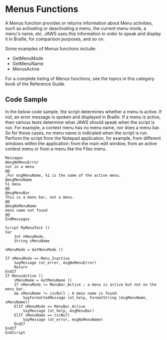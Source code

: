 # Menus Functions

A Menus function provides or returns information about Menu activities,
such as activating or deactivating a menu, the current menu mode, a
menu\'s name, etc. JAWS uses this information in order to speak and
display it in Braille, for comparison purposes, and so on.

Some examples of Menus functions include:

- GetMenuMode
- GetMenuName
- MenusActive

For a complete listing of Menus functions, see the topics in this
category book of the Reference Guide.

## Code Sample

In the below code sample, the script determines whether a menu is
active. If not, an error message is spoken and displayed in Braille. If
a menu is active, then various tests determine what JAWS should speak
when the script is run. For example, a context menu has no menu name,
nor does a menu bar. So for those cases, no menu name is indicated when
the script is run. Perform the script from the Notepad application, for
example, from different windows within the application: from the main
edit window, from an active context menu or from a menu like the Files
menu.

    Messages
    @msgNoMenuError
    not in a menu
    @@
    ;For msgMenuName, %1 is the name of the active menu.
    @msgMenuName
    %1 menu
    @@
    @msgMenuBar
    This is a menu bar, not a menu.
    @@
    @msgNoMenuName
    menu name not found
    @@
    EndMessages

    Script MyMenuTest ()
    Var
        Int nMenuMode,
        String sMenuName

    nMenuMode = GetMenuMode ()

    If nMenuMode == Menu_Inactive
        SayMessage (ot_error, msgNoMenuError)
        Return
    EndIf
    If MenusActive ()
        sMenuName = GetMenuName ()
        If nMenuMode != MenuBar_Active ; a menu is active but not on the menu bar.
        && sMenuName != cscNull ; A menu name is found.
            SayFormattedMessage (ot_help, FormatString (msgMenuName, sMenuName))
        ElIf nMenuMode == MenuBar_Active
            SayMessage (ot_help, msgMenuBar)
        ElIf sMenuName == cscNull
            SayMessage (ot_error, msgNoMenuName)
        EndIf
    EndIf
    EndScript
